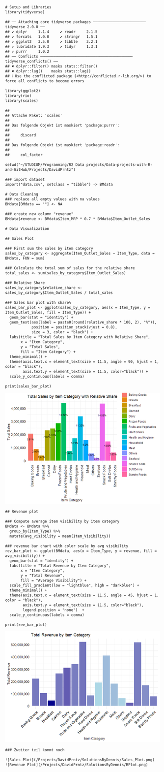     # Setup and Libraries
    library(tidyverse) 

    ## ── Attaching core tidyverse packages ──────────────────────── tidyverse 2.0.0 ──
    ## ✔ dplyr     1.1.4     ✔ readr     2.1.5
    ## ✔ forcats   1.0.0     ✔ stringr   1.5.1
    ## ✔ ggplot2   3.5.0     ✔ tibble    3.2.1
    ## ✔ lubridate 1.9.3     ✔ tidyr     1.3.1
    ## ✔ purrr     1.0.2     
    ## ── Conflicts ────────────────────────────────────────── tidyverse_conflicts() ──
    ## ✖ dplyr::filter() masks stats::filter()
    ## ✖ dplyr::lag()    masks stats::lag()
    ## ℹ Use the conflicted package (<http://conflicted.r-lib.org/>) to force all conflicts to become errors

    library(ggplot2) 
    library(rio)
    library(scales)

    ## 
    ## Attache Paket: 'scales'
    ## 
    ## Das folgende Objekt ist maskiert 'package:purrr':
    ## 
    ##     discard
    ## 
    ## Das folgende Objekt ist maskiert 'package:readr':
    ## 
    ##     col_factor

    setwd("~/STUDIUM/Programming/R2 Data projects/Data-projects-with-R-and-GitHub/Projects/DavidPrntz")

    ### import dataset
    import("data.csv", setclass = "tibble") -> BMdata 

    # Data Cleaning
    ### replace all empty values with na values
    BMdata[BMdata == ""] <- NA

    ### create new column "revenue"
    BMdata$revenue <- BMdata$Item_MRP * 0.7 * BMdata$Item_Outlet_Sales

    # Data Visualization

    ## Sales Plot

    ### First sum the sales by item category
    sales_by_category <- aggregate(Item_Outlet_Sales ~ Item_Type, data = BMdata, FUN = sum)

    ### Calculate the total sum of sales for the relative share
    total_sales <- sum(sales_by_category$Item_Outlet_Sales)

    ### Relative Share
    sales_by_category$relative_share <- sales_by_category$Item_Outlet_Sales / total_sales

    ### Sales bar plot with share%
    sales_bar_plot <- ggplot(sales_by_category, aes(x = Item_Type, y = Item_Outlet_Sales, fill = Item_Type)) +
      geom_bar(stat = "identity") +
      geom_text(aes(label = paste0(round(relative_share * 100, 2), "%")),
                position = position_stack(vjust = 0.8),
                size = 3, color = "black") +
      labs(title = "Total Sales by Item Category with Relative Share", 
           x = "Item Category", 
           y = "Total Sales",
           fill = "Item Category") +
      theme_minimal() +
      theme(axis.text.x = element_text(size = 11.5, angle = 90, hjust = 1, color = "black"),
            axis.text.y = element_text(size = 11.5, color="black")) +
      scale_y_continuous(labels = comma)

    print(sales_bar_plot)

![](Deeznis_files/figure-markdown_strict/visualization-1.png)

    ## Revenue plot

    ### Compute average item visibility by item category
    BMdata <- BMdata %>%
      group_by(Item_Type) %>%
      mutate(avg_visibility = mean(Item_Visibility))

    ### revenue bar chart with color scale by avg visibility
    rev_bar_plot <- ggplot(BMdata, aes(x = Item_Type, y = revenue, fill = avg_visibility)) +
      geom_bar(stat = "identity") +
      labs(title = "Total Revenue by Item Category",
           x = "Item Category",
           y = "Total Revenue",
           fill = "Average Visibility") +
      scale_fill_gradient(low = "lightblue", high = "darkblue") +
      theme_minimal() +
      theme(axis.text.x = element_text(size = 11.5, angle = 45, hjust = 1, color = "black"),
            axis.text.y = element_text(size = 11.5, color="black"),
            legend.position = "none")  +
      scale_y_continuous(labels = comma)

    print(rev_bar_plot)

![](Deeznis_files/figure-markdown_strict/visualization-2.png)

    ### Zweiter teil kommt noch

    ![Sales Plot](/Projects/DavidPrntz/SolutionsByDennis/Sales_Plot.png)
    ![Revenue Plot](/Projects/DavidPrntz/SolutionsByDennis/RPlot.png)
